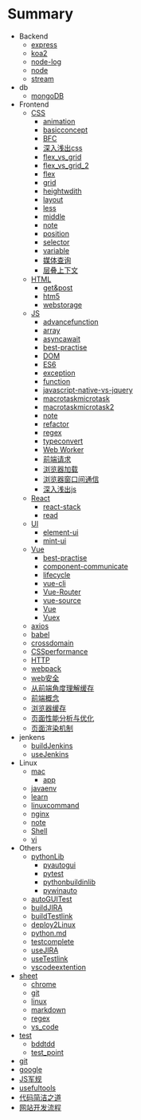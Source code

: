 # Summary

* Backend
    * [express](docs/backend/express.md)
    * [koa2](docs/backend/koa2.md)
    * [node-log](docs/backend/node-log.md)
    * [node](docs/backend/node.md)
    * [stream](docs/backend/stream.md)
* db
    * [mongoDB](docs/db/mongoDB.md)
* Frontend
    * [CSS]()
      - [animation](docs/frondend/css/animation.md)
      - [basicconcept](docs/frondend/css/basicconcept.md)
      - [BFC](docs/frondend/css/BFC.md)
      - [深入浅出css](docs/frondend/css/深入浅出css.md)
      - [flex_vs_grid](docs/frondend/css/flex_vs_grid.md)
      - [flex_vs_grid_2](docs/frondend/css/flex_vs_grid_2.md)
      - [flex](docs/frondend/css/flex.md)
      - [grid](docs/frondend/css/grid.md)
      - [heightwdith](docs/frondend/css/heightwdith.md)
      - [layout](docs/frondend/css/layout.md)
      - [less](docs/frondend/css/less.md)
      - [middle](docs/frondend/css/middle.md)
      - [note](docs/frondend/css/note.md)
      - [position](docs/frondend/css/position.md)
      - [selector](docs/frondend/css/selector.md)
      - [variable](docs/frondend/css/variable.md)
      - [媒体查询](docs/frondend/css/媒体查询.md)
      - [层叠上下文](docs/frondend/css/层叠上下文.md)
    * [HTML]()
      - [get&post](docs/frondend/html/get&post.md)
      - [htm5](docs/frondend/html/htm5.md)
      - [webstorage](docs/frondend/html/webstorage.md)
    * [JS]()
      - [advancefunction](docs/frondend/js/advancefunction.md)
      - [array](docs/frondend/js/array.md)
      - [asyncawait](docs/frondend/js/asyncawait.md)
      - [best-practise](docs/frondend/js/best-practise.md)
      - [DOM](docs/frondend/js/DOM.md)
      - [ES6](docs/frondend/js/ES6.md)
      - [exception](docs/frondend/js/exception.md)
      - [function](docs/frondend/js/function.md)
      - [javascript-native-vs-jquery](docs/frondend/js/javascript-native-vs-jquery.md)
      - [macrotaskmicrotask](docs/frondend/js/macrotaskmicrotask.md)
      - [macrotaskmicrotask2](docs/frondend/js/macrotaskmicrotask2.md)
      - [note](docs/frondend/js/note.md)
      - [refactor](docs/frondend/js/refactor.md)
      - [regex](docs/frondend/js/regex.md)
      - [typeconvert](docs/frondend/js/typeconvert.md)
      - [Web Worker](docs/frondend/js/webworker.md)
      - [前端请求](docs/frondend/js/前端请求.md)
      - [浏览器加载](docs/frondend/js/浏览器加载.md)
      - [浏览器窗口间通信](docs/frondend/js/浏览器窗口间通信.md)
      - [深入浅出js](docs/frondend/js/深入浅出js.md)
    * [React]()
      - [react-stack](docs/frondend/react/react-stack.md)
      - [read](docs/frondend/react/read.md)
    * [UI]()
      * [element-ui](docs/frondend/UI/element-ui.md)
      * [mint-ui](docs/frondend/UI/mint-ui.md)
    * [Vue]()
      - [best-practise](docs/frondend/vue/best-practise.md)
      - [component-communicate](docs/frondend/vue/component-communicate.md)
      - [lifecycle](docs/frondend/vue/lifecycle.md)
      - [vue-cli](docs/frondend/vue/vue-cli.md)
      - [Vue-Router](docs/frondend/vue/vue-router.md)
      - [vue-source](docs/frondend/vue/vue-source.md)
      - [Vue](docs/frondend/vue/vue.md)
      - [Vuex](docs/frondend/vue/vuex.md)
    * [axios](docs/frondend/axios.md)
    * [babel](docs/frondend/babel.md)
    * [crossdomain](docs/frondend/crossdomain.md)
    * [CSSperformance](docs/frondend/CSSperformance.md)
    * [HTTP](docs/frondend/HTTP.md)
    * [webpack](docs/frondend/webpack.md)
    * [web安全](docs/frondend/web安全.md)
    * [从前端角度理解缓存](docs/frondend/从前端角度理解缓存.md)
    * [前端概念](docs/frondend/前端概念.md)
    * [浏览器缓存](docs/frondend/浏览器缓存.md)
    * [页面性能分析与优化](docs/frondend/页面性能分析与优化.md)
    * [页面渲染机制](docs/frondend/页面渲染机制.md)
* jenkens
    * [buildJenkins](docs/jenkens/buildJenkins.md)
    * [useJenkins](docs/jenkens/useJenkins.md)
* Linux
    * [mac]()
      - [app](docs/Linux/mac/app.md)
    * [javaenv](docs/Linux/javaenv.md)
    * [learn](docs/Linux/learn.md)
    * [linuxcommand](docs/Linux/linuxcommand.md)
    * [nginx](docs/Linux/nginx.md)
    * [note](docs/Linux/note.md)
    * [Shell](docs/Linux/Shell.md)
    * [vi](docs/Linux/vi.md)
* Others
    * [pythonLib]()
        * [pyautogui](docs/others/pythonLib/pyautogui.md)
        * [pytest](docs/others/pythonLib/pytest.md)
        * [pythonbuildinlib](docs/others/pythonLib/pythonbuildinlib.md)
        * [pywinauto](docs/others/pythonLib/pywinauto.md)
    * [autoGUITest](docs/others/autoGUITest.md)
    * [buildJIRA](docs/others/buildJIRA.md)
    * [buildTestlink](docs/others/buildTestlink.md)
    * [deploy2Linux](docs/others/deploy2Linux.md)
    * [python.md](docs/others/python.md)
    * [testcomplete](docs/others/testcomplete.md)
    * [useJIRA](docs/others/useJIRA.md)
    * [useTestlink](docs/others/useTestlink.md)
    * [vscodeextention](docs/others/vscodeextention.md)
* [sheet]()
    * [chrome](docs/sheet/chrome.md)
    * [git](docs/sheet/git.md)
    * [linux](docs/sheet/linux.md)
    * [markdown](docs/sheet/markdown.md)
    * [regex](docs/sheet/regex.md)
    * [vs_code](docs/sheet/vs_code.md)
* [test]()
    * [bddtdd](docs/test/bddtdd.md)
    * [test_point](docs/test/test_point.md)
* [git](docs/git.md)
* [google](docs/google.md)
* [JS军规](docs/JS军规.md)
* [usefultools](docs/usefultools.md)
* [代码简洁之道](docs/代码简洁之道.md)
* [网站开发流程](docs/网站开发流程.md)
